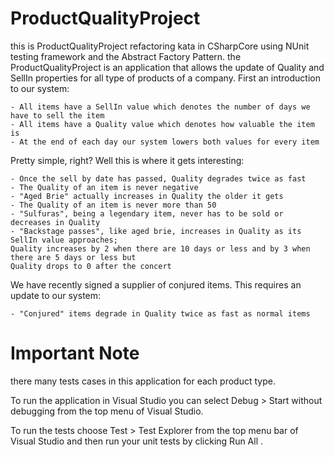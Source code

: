 # ProductQualityProject
this is ProductQualityProject refactoring kata in  CSharpCore using NUnit testing framework and the Abstract Factory Pattern.
the ProductQualityProject is an application that allows the update of Quality and SellIn properties for all type of products of a company.
First an introduction to our system:

	- All items have a SellIn value which denotes the number of days we have to sell the item
	- All items have a Quality value which denotes how valuable the item is
	- At the end of each day our system lowers both values for every item

Pretty simple, right? Well this is where it gets interesting:

	- Once the sell by date has passed, Quality degrades twice as fast
	- The Quality of an item is never negative
	- "Aged Brie" actually increases in Quality the older it gets
	- The Quality of an item is never more than 50
	- "Sulfuras", being a legendary item, never has to be sold or decreases in Quality
	- "Backstage passes", like aged brie, increases in Quality as its SellIn value approaches;
	Quality increases by 2 when there are 10 days or less and by 3 when there are 5 days or less but
	Quality drops to 0 after the concert

We have recently signed a supplier of conjured items. This requires an update to our system:

	- "Conjured" items degrade in Quality twice as fast as normal items
# Important Note
there many tests cases in this application for each product type.

To run the application in Visual Studio you can select Debug > Start without debugging from the top menu of Visual Studio.

To run the tests choose Test > Test Explorer from the top menu bar of Visual Studio and then run your unit tests by clicking Run All .
